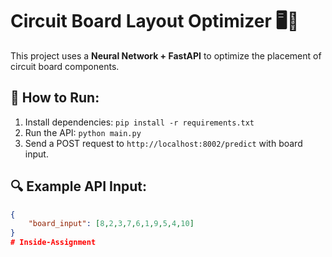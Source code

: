 # Circuit Board Layout Optimizer 🖥️🔧  
This project uses a **Neural Network + FastAPI** to optimize the placement of circuit board components.

## 🚀 How to Run:
1. Install dependencies: `pip install -r requirements.txt`
2. Run the API: `python main.py`
3. Send a POST request to `http://localhost:8002/predict` with board input.

## 🔍 Example API Input:
```json
{
    "board_input": [8,2,3,7,6,1,9,5,4,10]
}
# Inside-Assignment
